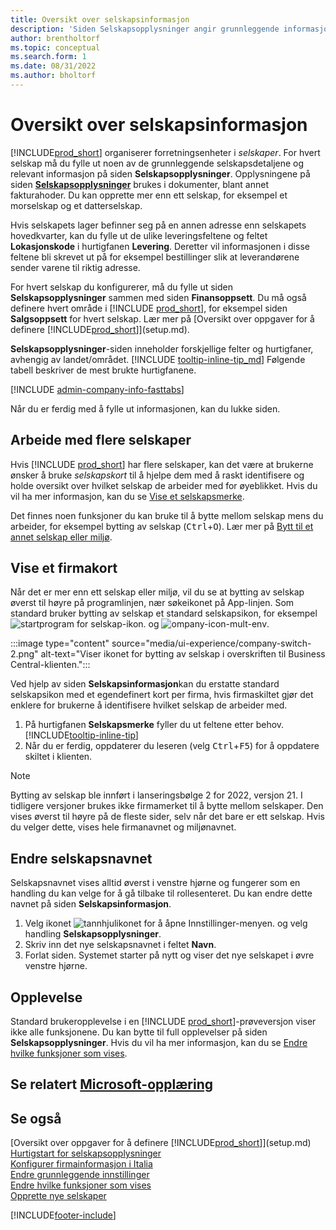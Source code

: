 ```yaml
---
title: Oversikt over selskapsinformasjon
description: 'Siden Selskapsopplysninger angir grunnleggende informasjon om en forretningsenhet, for eksempel navn, adresser og leveringsinformasjon.'
author: brentholtorf
ms.topic: conceptual
ms.search.form: 1
ms.date: 08/31/2022
ms.author: bholtorf
---
```


# Oversikt over selskapsinformasjon

[!INCLUDE[prod_short](includes/prod_short.md)] organiserer forretningsenheter i *selskaper*. For hvert selskap må du fylle ut noen av de grunnleggende selskapsdetaljene og relevant informasjon på siden **Selskapsopplysninger**. Opplysningene på siden [**Selskapsopplysninger**](https://businesscentral.dynamics.com/?page=1) brukes i dokumenter, blant annet fakturahoder. Du kan opprette mer enn ett selskap, for eksempel et morselskap og et datterselskap.  

Hvis selskapets lager befinner seg på en annen adresse enn selskapets hovedkvarter, kan du fylle ut de ulike leveringsfeltene og feltet **Lokasjonskode** i hurtigfanen **Levering**. Deretter vil informasjonen i disse feltene bli skrevet ut på for eksempel bestillinger slik at leverandørene sender varene til riktig adresse.  

For hvert selskap du konfigurerer, må du fylle ut siden **Selskapsopplysninger** sammen med siden **Finansoppsett**. Du må også definere hvert område i [!INCLUDE [prod_short](includes/prod_short.md)], for eksempel siden **Salgsoppsett** for hvert selskap. Lær mer på [Oversikt over oppgaver for å definere [!INCLUDE[prod_short](includes/prod_short.md)]](setup.md).  

**Selskapsopplysninger**-siden inneholder forskjellige felter og hurtigfaner, avhengig av landet/området. [!INCLUDE [tooltip-inline-tip_md](includes/tooltip-inline-tip_md.md)] Følgende tabell beskriver de mest brukte hurtigfanene.

[!INCLUDE [admin-company-info-fasttabs](includes/admin-company-info-fasttabs.md)]

Når du er ferdig med å fylle ut informasjonen, kan du lukke siden.  

## Arbeide med flere selskaper

Hvis [!INCLUDE [prod_short](includes/prod_short.md)] har flere selskaper, kan det være at brukerne ønsker å bruke *selskapskort* til å hjelpe dem med å raskt identifisere og holde oversikt over hvilket selskap de arbeider med for øyeblikket. Hvis du vil ha mer informasjon, kan du se [Vise et selskapsmerke](#badge).

Det finnes noen funksjoner du kan bruke til å bytte mellom selskap mens du arbeider, for eksempel bytting av selskap (<kbd>Ctrl</kbd>+<kbd>O</kbd>). Lær mer på [Bytt til et annet selskap eller miljø](ui-organization-switch.md).

## <a name="badge"></a>Vise et firmakort

Når det er mer enn ett selskap eller miljø, vil du se at bytting av selskap øverst til høyre på programlinjen, nær søkeikonet på App-linjen. Som standard bruker bytting av selskap et standard selskapsikon, for eksempel ![startprogram for selskap-ikon.](media/ui-experience/company-icon.png "Viser ikonet for bytting av selskap som brukes når det er et enkelt miljø") og ![ompany-icon-mult-env](media/ui-experience/company-icon-multi-env.png "Viser ikonet for bytting av selskap som brukes når det er flere miljøer").

:::image type="content" source="media/ui-experience/company-switch-2.png" alt-text="Viser ikonet for bytting av selskap i overskriften til Business Central-klienten.":::  

Ved hjelp av siden **Selskapsinformasjon**kan du erstatte standard selskapsikon med et egendefinert kort per firma, hvis firmaskiltet gjør det enklere for brukerne å identifisere hvilket selskap de arbeider med.

1. På hurtigfanen **Selskapsmerke** fyller du ut feltene etter behov. [!INCLUDE[tooltip-inline-tip](includes/tooltip-inline-tip_md.md)]
2. Når du er ferdig, oppdaterer du leseren (velg <kbd>Ctrl</kbd>+<kbd>F5</kbd>) for å oppdatere skiltet i klienten.  

> [!NOTE]
> Bytting av selskap ble innført i lanseringsbølge 2 for 2022, versjon 21. I tidligere versjoner brukes ikke firmamerket til å bytte mellom selskaper. Den vises øverst til høyre på de fleste sider, selv når det bare er ett selskap. Hvis du velger dette, vises hele firmanavnet og miljønavnet.

## Endre selskapsnavnet

Selskapsnavnet vises alltid øverst i venstre hjørne og fungerer som en handling du kan velge for å gå tilbake til rollesenteret. Du kan endre dette navnet på siden **Selskapsinformasjon**.

1. Velg ikonet ![tannhjulikonet for å åpne Innstillinger-menyen.](media/ui-experience/settings_icon_small.png) og velg handling **Selskapsopplysninger**.
2. Skriv inn det nye selskapsnavnet i feltet **Navn**.
3. Forlat siden. Systemet starter på nytt og viser det nye selskapet i øvre venstre hjørne.

## Opplevelse

Standard brukeropplevelse i en [!INCLUDE [prod_short](includes/prod_short.md)]-prøveversjon viser ikke alle funksjonene. Du kan bytte til full opplevelser på siden **Selskapsopplysninger**. Hvis du vil ha mer informasjon, kan du se [Endre hvilke funksjoner som vises](ui-experiences.md).  

## Se relatert [Microsoft-opplæring](/training/modules/create-new-companies-dynamics-365-business-central/)

## Se også

[Oversikt over oppgaver for å definere [!INCLUDE[prod_short](includes/prod_short.md)]](setup.md)  
[Hurtigstart for selskapsopplysninger](quick-start-company-information.md)  
[Konfigurer firmainformasjon i Italia](LocalFunctionality/Italy/how-to-set-up-company-information.md)  
[Endre grunnleggende innstillinger](ui-change-basic-settings.md)  
[Endre hvilke funksjoner som vises](ui-experiences.md)  
[Opprette nye selskaper](about-new-company.md)  

[!INCLUDE[footer-include](includes/footer-banner.md)]

